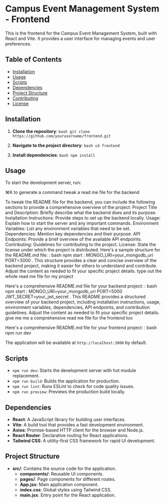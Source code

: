 # Campus Event Management System - Frontend

This is the frontend for the Campus Event Management System, built with React and Vite. It provides a user interface for managing events and user preferences.

## Table of Contents

- [Installation](#installation)
- [Usage](#usage)
- [Scripts](#scripts)
- [Dependencies](#dependencies)
- [Project Structure](#project-structure)
- [Contributing](#contributing)
- [License](#license)

## Installation

1. **Clone the repository**:   ```bash
   git clone https://github.com/yourusername/frontend.git   ```

2. **Navigate to the project directory**:   ```bash
   cd frontend   ```

3. **Install dependencies**:   ```bash
   npm install   ```

## Usage

To start the development server, run:


⌘K to generate a command
tweak a read me file for the backend

To tweak the README file for the backend, you can include the following sections to provide a comprehensive overview of the project:
Project Title and Description: Briefly describe what the backend does and its purpose.
Installation Instructions: Provide steps to set up the backend locally.
Usage: Explain how to start the server and any important commands.
Environment Variables: List any environment variables that need to be set.
Dependencies: Mention key dependencies and their purpose.
API Endpoints: Provide a brief overview of the available API endpoints.
Contributing: Guidelines for contributing to the project.
License: State the license under which the project is distributed.
Here's a sample structure for the README.md file:
:
bash
npm start
:
MONGO_URI=your_mongodb_uri
PORT=3000
.
This structure provides a clear and concise overview of the backend project, making it easier for others to understand and contribute. Adjust the content as needed to fit your specific project details.
type out the whole read me file for my project

Here's a comprehensive README.md file for your backend project:
:
bash
npm start
:
MONGO_URI=your_mongodb_uri
PORT=5000
JWT_SECRET=your_jwt_secret
.
This README provides a structured overview of your backend project, including installation instructions, usage, environment variables, dependencies, API endpoints, and contribution guidelines. Adjust the content as needed to fit your specific project details.
give me me a comprehensive read me file for the frontend too

Here's a comprehensive README.md file for your frontend project:
:
bash
npm run dev

The application will be available at `http://localhost:3000` by default.

## Scripts

- `npm run dev`: Starts the development server with hot module replacement.
- `npm run build`: Builds the application for production.
- `npm run lint`: Runs ESLint to check for code quality issues.
- `npm run preview`: Previews the production build locally.

## Dependencies

- **React**: A JavaScript library for building user interfaces.
- **Vite**: A build tool that provides a fast development environment.
- **Axios**: Promise-based HTTP client for the browser and Node.js.
- **React Router**: Declarative routing for React applications.
- **Tailwind CSS**: A utility-first CSS framework for rapid UI development.

## Project Structure

- **src/**: Contains the source code for the application.
  - **components/**: Reusable UI components.
  - **pages/**: Page components for different routes.
  - **App.jsx**: Main application component.
  - **index.css**: Global styles using Tailwind CSS.
  - **main.jsx**: Entry point for the React application.

